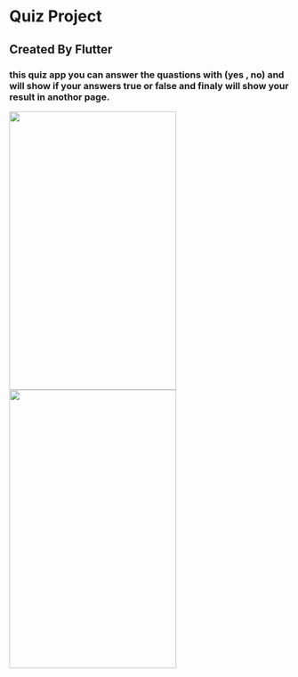 # Quiz Project 
## Created By Flutter 
### this quiz app you can answer the quastions with (yes , no) and will show if your answers true or false and finaly will show your result in anothor page.
<img src="https://github.com/user-attachments/assets/d9db786c-a0f8-4fcb-89f4-b3eb11334500" width="300" height="500">
<img src="https://github.com/user-attachments/assets/1aad3803-0e7b-4753-bf36-5d34ffc9f5b9" width="300" height="500">
